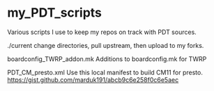 my_PDT_scripts
==============

Various scripts I use to keep my repos on track with PDT sources.

./current 
    change directories, pull upstream, then upload to my forks.

boardconfig_TWRP_addon.mk
    Additions to boardconfig.mk for TWRP

PDT_CM_presto.xml
    Use this local manifest to build CM11 for presto.
    https://gist.github.com/marduk191/abcb9c6e258f0c6e5aec
